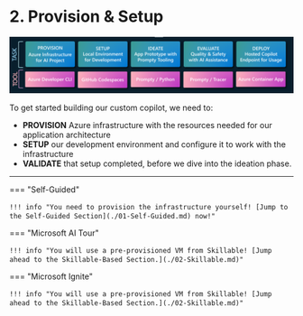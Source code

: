 # 2. Provision & Setup

![Dev Workflow](./../../img/workshop-developer-flow.png)

To get started building our custom copilot, we need to:

 - **PROVISION** Azure infrastructure with the resources needed for our application architecture
 - **SETUP** our development environment and configure it to work with the infrastructure
 - **VALIDATE** that setup completed, before we dive into the ideation phase.

---

=== "Self-Guided"

    !!! info "You need to provision the infrastructure yourself! [Jump to the Self-Guided Section](./01-Self-Guided.md) now!"  

=== "Microsoft AI Tour"

    !!! info "You will use a pre-provisioned VM from Skillable! [Jump ahead to the Skillable-Based Section.](./02-Skillable.md)"  

=== "Microsoft Ignite"

    !!! info "You will use a pre-provisioned VM from Skillable! [Jump ahead to the Skillable-Based Section.](./02-Skillable.md)"  
